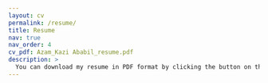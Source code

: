 ```yaml
---
layout: cv
permalink: /resume/
title: Resume
nav: true
nav_order: 4
cv_pdf: Azam_Kazi Ababil_resume.pdf
description: >
  You can download my resume in PDF format by clicking the button on the right.
---
```

